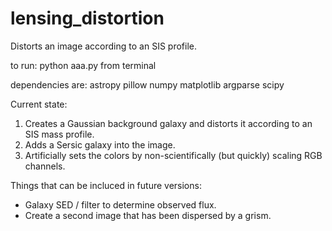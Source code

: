 # lensing_distortion
Distorts an image according to an SIS profile.

to run: python aaa.py from terminal

dependencies are:
astropy
pillow
numpy
matplotlib
argparse
scipy

Current state:
1. Creates a Gaussian background galaxy and distorts it according to an SIS mass profile.
2. Adds a Sersic galaxy into the image.
3. Artificially sets the colors by non-scientifically (but quickly) scaling RGB channels.

Things that can be incluced in future versions:
- Galaxy SED / filter to determine observed flux.
- Create a second image that has been dispersed by a grism.

